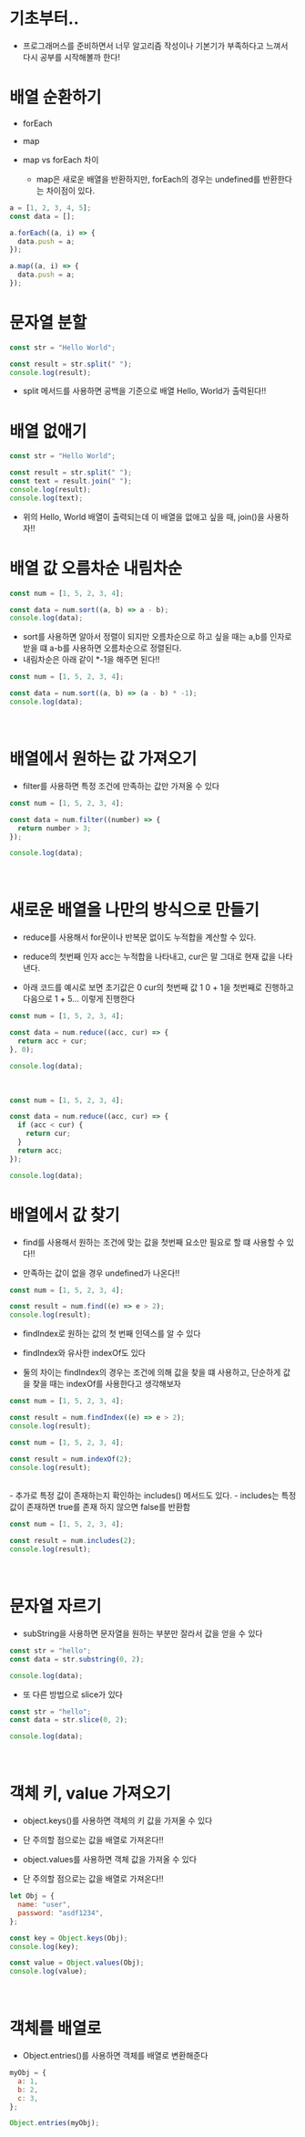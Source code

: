 # 기초부터..

- 프로그래머스를 준비하면서 너무 알고리즘 작성이나 기본기가 부족하다고 느껴서 다시 공부를 시작해볼까 한다!

# 배열 순환하기

- forEach
- map

- map vs forEach 차이
  - map은 새로운 배열을 반환하지만, forEach의 경우는 undefined를 반환한다는 차이점이 있다.

```javascript
a = [1, 2, 3, 4, 5];
const data = [];

a.forEach((a, i) => {
  data.push = a;
});

a.map((a, i) => {
  data.push = a;
});
```

# 문자열 분할

```javascript
const str = "Hello World";

const result = str.split(" ");
console.log(result);
```

- split 메서드를 사용하면 공백을 기준으로 배열 Hello, World가 출력된다!!

# 배열 없애기

```javascript
const str = "Hello World";

const result = str.split(" ");
const text = result.join(" ");
console.log(result);
console.log(text);
```

- 위의 Hello, World 배열이 출력되는데 이 배열을 없애고 싶을 때, join()을 사용하자!!

# 배열 값 오름차순 내림차순

```javascript
const num = [1, 5, 2, 3, 4];

const data = num.sort((a, b) => a - b);
console.log(data);
```

- sort를 사용하면 알아서 정렬이 되지만 오름차순으로 하고 싶을 때는 a,b를 인자로 받을 떄 a-b를 사용하면 오름차순으로 정렬된다.
  <br/>
- 내림차순은 아래 같이 \*-1을 해주면 된다!!

```javascript
const num = [1, 5, 2, 3, 4];

const data = num.sort((a, b) => (a - b) * -1);
console.log(data);
```

<br/>

# 배열에서 원하는 값 가져오기

- filter를 사용하면 특정 조건에 만족하는 값만 가져올 수 있다

```javascript
const num = [1, 5, 2, 3, 4];

const data = num.filter((number) => {
  return number > 3;
});

console.log(data);
```

<br/>

# 새로운 배열을 나만의 방식으로 만들기

- reduce를 사용해서 for문이나 반복문 없이도 누적합을 계산할 수 있다.

- reduce의 첫번째 인자 acc는 누적합을 나타내고, cur은 말 그대로 현재 값을 나타낸다.
- 아래 코드를 예시로 보면 초기값은 0 cur의 첫번째 값 1 0 + 1을 첫번째로 진행하고 다음으로 1 + 5... 이렇게 진행한다

```javascript
const num = [1, 5, 2, 3, 4];

const data = num.reduce((acc, cur) => {
  return acc + cur;
}, 0);

console.log(data);
```

<br/>

```javascript
const num = [1, 5, 2, 3, 4];

const data = num.reduce((acc, cur) => {
  if (acc < cur) {
    return cur;
  }
  return acc;
});

console.log(data);
```

# 배열에서 값 찾기

- find를 사용해서 원하는 조건에 맞는 값을 첫번째 요소만 필요로 할 떄 사용할 수 있다!!

- 만족하는 값이 없을 경우 undefined가 나온다!!

```javascript
const num = [1, 5, 2, 3, 4];

const result = num.find((e) => e > 2);
console.log(result);
```

- findIndex로 원하는 값의 첫 번째 인덱스를 알 수 있다
- findIndex와 유사한 indexOf도 있다

- 둘의 차이는 findIndex의 경우는 조건에 의해 값을 찾을 떄 사용하고, 단순하게 값을 찾을 때는 indexOf를 사용한다고 생각해보자

```javascript
const num = [1, 5, 2, 3, 4];

const result = num.findIndex((e) => e > 2);
console.log(result);
```

```javascript
const num = [1, 5, 2, 3, 4];

const result = num.indexOf(2);
console.log(result);
```

<br/>
- 추가로 특정 값이 존재하는지 확인하는 includes() 메서드도 있다.
- includes는 특정 값이 존재하면 true를 존재 하지 않으면 false를 반환함

```javascript
const num = [1, 5, 2, 3, 4];

const result = num.includes(2);
console.log(result);
```

<br/>

# 문자열 자르기

- subString을 사용하면 문자열을 원하는 부분만 잘라서 값을 얻을 수 있다

```javascript
const str = "hello";
const data = str.substring(0, 2);

console.log(data);
```

- 또 다른 방법으로 slice가 있다

```javascript
const str = "hello";
const data = str.slice(0, 2);

console.log(data);
```

<br/>

# 객체 키, value 가져오기

- object.keys()를 사용하면 객체의 키 값을 가져올 수 있다
- 단 주의할 점으로는 값을 배열로 가져온다!!

- object.values를 사용하면 객체 값을 가져올 수 있다
- 단 주의할 점으로는 값을 배열로 가져온다!!

```javascript
let Obj = {
  name: "user",
  password: "asdf1234",
};

const key = Object.keys(Obj);
console.log(key);

const value = Object.values(Obj);
console.log(value);
```

<br/>

# 객체를 배열로

- Object.entries()를 사용하면 객체를 배열로 변환해준다

```javascript
myObj = {
  a: 1,
  b: 2,
  c: 3,
};

Object.entries(myObj);
```
